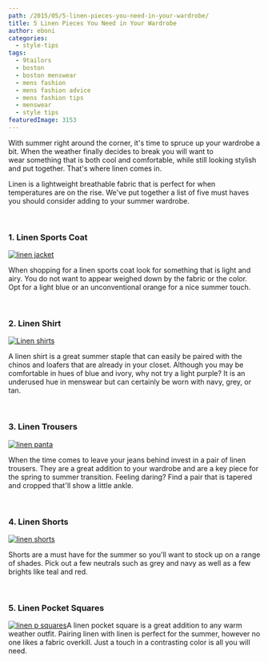 ```yaml
---
path: /2015/05/5-linen-pieces-you-need-in-your-wardrobe/
title: 5 Linen Pieces You Need in Your Wardrobe
author: eboni
categories: 
  - style-tips
tags: 
  - 9tailors
  - boston
  - boston menswear
  - mens fashion
  - mens fashion advice
  - mens fashion tips
  - menswear
  - style tips
featuredImage: 3153
---
```

With summer right around the corner, it's time to spruce up your wardrobe a bit. When the weather finally decides to break you will want to wear something that is both cool and comfortable, while still looking stylish and put together. That's where linen comes in.

Linen is a lightweight breathable fabric that is perfect for when temperatures are on the rise. We've put together a list of five must haves you should consider adding to your summer wardrobe.

 

### 1\. Linen Sports Coat

 [![linen jacket](http://blog.9tailors.com/uploads/linen-jacket.jpg)](http://blog.9tailors.com/uploads/linen-jacket.jpg) 

When shopping for a linen sports coat look for something that is light and airy. You do not want to appear weighed down by the fabric or the color. Opt for a light blue or an unconventional orange for a nice summer touch.

 

### 2\. Linen Shirt

[![Linen shirts](http://blog.9tailors.com/uploads/Linen-shirts.jpg)](http://blog.9tailors.com/uploads/Linen-shirts.jpg)

A linen shirt is a great summer staple that can easily be paired with the chinos and loafers that are already in your closet. Although you may be comfortable in hues of blue and ivory, why not try a light purple? It is an underused hue in menswear but can certainly be worn with navy, grey, or tan.

 

### 3\. Linen Trousers

[![linen panta](http://blog.9tailors.com/uploads/linen-panta.jpg)](http://blog.9tailors.com/uploads/linen-panta.jpg)

When the time comes to leave your jeans behind invest in a pair of linen trousers. They are a great addition to your wardrobe and are a key piece for the spring to summer transition. Feeling daring? Find a pair that is tapered and cropped that'll show a little ankle.

 

### 4\. Linen Shorts

[![linen shorts](http://blog.9tailors.com/uploads/linen-shorts.jpg)](http://blog.9tailors.com/uploads/linen-shorts.jpg)

Shorts are a must have for the summer so you'll want to stock up on a range of shades. Pick out a few neutrals such as grey and navy as well as a few brights like teal and red.

 

### 5\. Linen Pocket Squares

[![linen p squares](http://blog.9tailors.com/uploads/linen-p-squares.jpg)](http://blog.9tailors.com/uploads/linen-p-squares.jpg)A linen pocket square is a great addition to any warm weather outfit. Pairing linen with linen is perfect for the summer, however no one likes a fabric overkill. Just a touch in a contrasting color is all you will need.